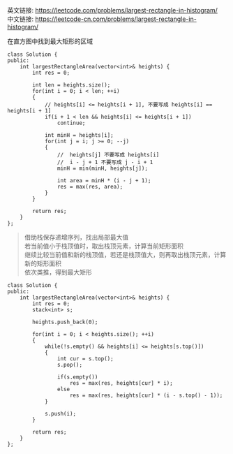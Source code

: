 
英文链接: https://leetcode.com/problems/largest-rectangle-in-histogram/  
中文链接: https://leetcode-cn.com/problems/largest-rectangle-in-histogram/


在直方图中找到最大矩形的区域
```
class Solution {
public:
    int largestRectangleArea(vector<int>& heights) {
        int res = 0;

        int len = heights.size();
        for(int i = 0; i < len; ++i)
        {
            // heights[i] <= heights[i + 1], 不要写成 heights[i] == heights[i + 1]
            if(i + 1 < len && heights[i] <= heights[i + 1])
                continue;

            int minH = heights[i];
            for(int j = i; j >= 0; --j)
            {
                //  heights[j] 不要写成 heights[i]
                //  i - j + 1 不要写成 j - i + 1
                minH = min(minH, heights[j]);

                int area = minH * (i - j + 1);
                res = max(res, area);
            }
        }   

        return res;   
    }
};
```

>借助栈保存递增序列，找出局部最大值   
若当前值小于栈顶值时，取出栈顶元素，计算当前矩形面积   
继续比较当前值和新的栈顶值，若还是栈顶值大，则再取出栈顶元素，计算新的矩形面积   
依次类推，得到最大矩形

```
class Solution {
public:
    int largestRectangleArea(vector<int>& heights) {
        int res = 0;
        stack<int> s;

        heights.push_back(0);

        for(int i = 0; i < heights.size(); ++i)
        {
            while(!s.empty() && heights[i] <= heights[s.top()])
            {
                int cur = s.top();
                s.pop();

                if(s.empty())
                    res = max(res, heights[cur] * i);
                else
                    res = max(res, heights[cur] * (i - s.top() - 1));
            }

            s.push(i);
        }

        return res;
    }
};
```

